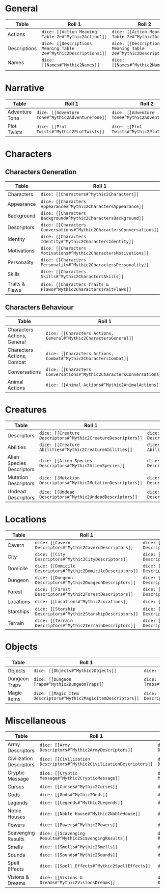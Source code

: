 # General
| Table        | Roll 1                                                          | Roll 2                                                          |
| ------------ | --------------------------------------------------------------- | --------------------------------------------------------------- |
| Actions      | `dice: [[Action Meaning Table 2e#^Mythic2Action1]]`             | `dice: [[Action Meaning Table 2e#^Mythic2Action2]]`             |
| Descriptions | `dice: [[Descriptions Meaning Table 2e#^Mythic2Descriptions1]]` | `dice: [[Descriptions Meaning Table 2e#^Mythic2Descriptions2]]` |
| Names        | `dice: [[Names#^Mythic2Names]]`                                 | `dice: [[Names#^Mythic2Names]]`                                 |
|              |                                                                 |                                                                 |
# Narrative
| Table          | Roll 1                                           | Roll 2                                           |
| -------------- | ------------------------------------------------ | ------------------------------------------------ |
| Adventure Tone | `dice: [[Adventure Tone#^Mythic2AdventureTone]]` | `dice: [[Adventure Tone#^Mythic2AdventureTone]]` |
| Plot Twists    | `dice: [[Plot Twists#^Mythic2PlotTwists]]`       | `dice: [[Plot Twists#^Mythic2PlotTwists]]`       |
# Characters
## Characters Generation
| Table          | Roll 1                                                               | Roll 2                                                               |
| -------------- | -------------------------------------------------------------------- | -------------------------------------------------------------------- |
| Characters     | `dice: [[Characters#^Mythic2Characters]]`                            | `dice: [[Characters#^Mythic2Characters]]`                            |
| Appearance     | `dice: [[Characters Appearance#^Mythic2CharactersAppearance]]`       | `dice: [[Characters Appearance#^Mythic2CharactersAppearance]]`       |
| Background     | `dice: [[Characters Background#^Mythic2CharactersBackground]]`       | `dice: [[Characters Background#^Mythic2CharactersBackground]]`       |
| Descriptors    | `dice: [[Characters Conversations#^Mythic2CharactersConversations]]` | `dice: [[Characters Conversations#^Mythic2CharactersConversations]]` |
| Identity       | `dice: [[Characters Identity#^Mythic2CharactersIdentity]]`           | `dice: [[Characters Identity#^Mythic2CharactersIdentity]]`           |
| Motivations    | `dice: [[Characters Motivations#^Mythic2CharactersMotivations]]`     | `dice: [[Characters Motivations#^Mythic2CharactersMotivations]]`     |
| Personality    | `dice: [[Characters Personality#^Mythic2CharactersPersonality]]`     | `dice: [[Characters Personality#^Mythic2CharactersPersonality]]`     |
| Skills         | `dice: [[Characters Skills#^Mythic2CharactersSkills]]`               | `dice: [[Characters Skills#^Mythic2CharactersSkills]]`               |
| Traits & Flaws | `dice: [[Characters Traits & Flaws#^Mythic2CharactersTraitFlaws]]`   | `dice: [[Characters Traits & Flaws#^Mythic2CharactersTraitFlaws]]`   |
## Characters Behaviour
| Table                       | Roll 1                                                               | Roll 2                                                               |
| --------------------------- | -------------------------------------------------------------------- | -------------------------------------------------------------------- |
| Characters Actions, General | `dice: [[Characters Actions, General#^Mythic2CharactersGeneral]]`    | `dice: [[Characters Actions, General#^Mythic2CharactersGeneral]]`    |
| Characters Actions, Combat  | `dice: [[Characters Actions, Combat#^Mythic2CharactersCombat]]`      | `dice: [[Characters Actions, Combat#^Mythic2CharactersCombat]]`      |
| Conversations               | `dice: [[Characters Conversations#^Mythic2CharactersConversations]]` | `dice: [[Characters Conversations#^Mythic2CharactersConversations]]` |
| Animal Actions              | `dice: [[Animal Actions#^Mythic2AnimalActions]]`                     | `dice: [[Animal Actions#^Mythic2AnimalActions]]`                     |
# Creatures
| Table                     | Roll 1                                                       | Roll 2                                                       |
| ------------------------- | ------------------------------------------------------------ | ------------------------------------------------------------ |
| Descriptors               | `dice: [[Creature Descriptors#^Mythic2CreatureDescriptors]]` | `dice: [[Creature Descriptors#^Mythic2CreatureDescriptors]]` |
| Abilities                 | `dice: [[Creature Abilities#^Mythic2CreatureAbilities]]`     | `dice: [[Creature Abilities#^Mythic2CreatureAbilities]]`     |
| Alien Species Descriptors | `dice: [[Alien Species Descriptors#^Mythic2AlienSpecies]]`   | `dice: [[Alien Species Descriptors#^Mythic2AlienSpecies]]`   |
| Mutation Descriptors      | `dice: [[Mutation Descriptors#^Mythic2MutationDescriptors]]` | `dice: [[Mutation Descriptors#^Mythic2MutationDescriptors]]` |
| Undead Descriptors        | `dice: [[Undead Descriptors#^Mythic2UndeadDescriptors]]`     | `dice: [[Undead Descriptors#^Mythic2UndeadDescriptors]]`     |
# Locations
| Table     | Roll 1                                                       | Roll 2                                                       |
| --------- | ------------------------------------------------------------ | ------------------------------------------------------------ |
| Cavern    | `dice: [[Cavern Descriptors#^Mythic2CavernDescriptors]]`     | `dice: [[Cavern Descriptors#^Mythic2CavernDescriptors]]`     |
| City      | `dice: [[City Descriptors#^Mythic2CityDescriptors]]`         | `dice: [[City Descriptors#^Mythic2CityDescriptors]]`         |
| Domicile  | `dice: [[Domicile Descriptors#^Mythic2DomicileDescriptors]]` | `dice: [[Domicile Descriptors#^Mythic2DomicileDescriptors]]` |
| Dungeon   | `dice: [[Dungeon Descriptors#^Mythic2DungeonDescriptors]]`   | `dice: [[Dungeon Descriptors#^Mythic2DungeonDescriptors]]`   |
| Forest    | `dice: [[Forest Descriptors#^Mythic2ForestDescriptors]]`     | `dice: [[Forest Descriptors#^Mythic2ForestDescriptors]]`     |
| Locations | `dice: [[Locations#^Mythic2Locations]]`                      | `dice: [[Locations#^Mythic2Locations]]`                      |
| Starships | `dice: [[Starship Descriptors#^Mythic2StarshipDescriptors]]` | `dice: [[Starship Descriptors#^Mythic2StarshipDescriptors]]` |
| Terrain   | `dice: [[Terrain Descriptors#^Mythic2TerrainDescriptors]]`   | `dice: [[Terrain Descriptors#^Mythic2TerrainDescriptors]]`   |
# Objects
| Table         | Roll 1                                                          | Roll 2                                                          |
| ------------- | --------------------------------------------------------------- | --------------------------------------------------------------- |
| Objects       | `dice: [[Objects#^Mythic2Objects]]`                             | `dice: [[Objects#^Mythic2Objects]]`                             |
| Dungeon Traps | `dice: [[Dungeon Traps#^Mythic2DungeonTraps]]`                  | `dice: [[Dungeon Traps#^Mythic2DungeonTraps]]`                  |
| Magic Items   | `dice: [[Magic Item Descriptors#^Mythic2MagicItemDescriptors]]` | `dice: [[Magic Item Descriptors#^Mythic2MagicItemDescriptors]]` | 
# Miscellaneous
| Table                    | Roll 1                                                               | Roll 2                                                               |
| ------------------------ | -------------------------------------------------------------------- | -------------------------------------------------------------------- |
| Army Descriptors         | `dice: [[Army Descriptors#^Mythic2ArmyDescriptors]]`                 | `dice: [[Army Descriptors#^Mythic2ArmyDescriptors]]`                 |
| Civilization Descriptors | `dice: [[Civilization Descriptors#^Mythic2CivilizationDescriptors]]` | `dice: [[Civilization Descriptors#^Mythic2CivilizationDescriptors]]` |
| Cryptic Message          | `dice: [[Cryptic Message#^Mythic2CrypticMessage]]`                   | `dice: [[Cryptic Message#^Mythic2CrypticMessage]]`                   |
| Curses                   | `dice: [[Curses#^Mythic2Curses]]`                                    | `dice: [[Curses#^Mythic2Curses]]`                                    |
| Gods                     | `dice: [[Gods#^Mythic2Gods]]`                                        | `dice: [[Gods#^Mythic2Gods]]`                                        |
| Legends                  | `dice: [[Legends#^Mythic2Legends]]`                                  | `dice: [[Legends#^Mythic2Legends]]`                                  |
| Noble Houses             | `dice: [[Noble House#^Mythic2NobleHouse]]`                           | `dice: [[Noble House#^Mythic2NobleHouse]]`                           |
| Powers                   | `dice: [[Powers#^Mythic2Powers]]`                                    | `dice: [[Powers#^Mythic2Powers]]`                                    |
| Scavenging Results       | `dice: [[Scavenging Results#^Mythic2ScavengingResults]]`             | `dice: [[Scavenging Results#^Mythic2ScavengingResults]]`             |
| Smells                   | `dice: [[Smells#^Mythic2Smells]]`                                    | `dice: [[Smells#^Mythic2Smells]]`                                    |
| Sounds                   | `dice: [[Sounds#^Mythic2Sounds]]`                                    | `dice: [[Sounds#^Mythic2Sounds]]`                                    |
| Spell Effects            | `dice: [[Spell Effects#^Mythic2SpellEffects]]`                       | `dice: [[Spell Effects#^Mythic2SpellEffects]]`                       |
| Visions & Dreams         | `dice: [[Visions & Dreams#^Mythic2VisionsDreams]]`                   | `dice: [[Visions & Dreams#^Mythic2VisionsDreams]]`                   | 
